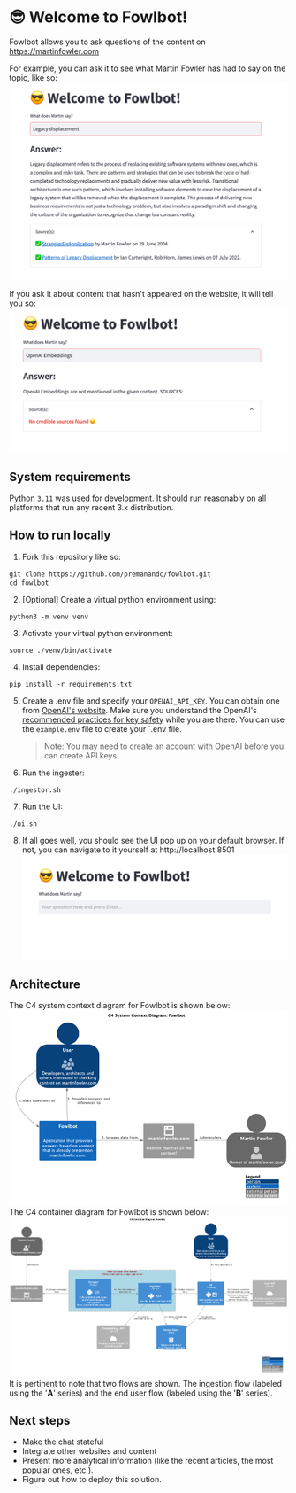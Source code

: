 # :sunglasses: Welcome to Fowlbot!
Fowlbot allows you to ask questions of the content on https://martinfowler.com

For example, you can ask it to see what Martin Fowler has had to say on the topic, like so:
![Happy query](./images/happy.png)

If you ask it about content that hasn't appeared on the website, it will tell you so:
![Sad query](./images/sad.png)
## System requirements
[Python](https://www.python.org/) <code>3.11</code> was used for development. It should run reasonably on all platforms that run any recent 3.x distribution.

## How to run locally
1. Fork this repository like so:
```shell
git clone https://github.com/premanandc/fowlbot.git
cd fowlbot
```
2. [Optional] Create a virtual python environment using:
```shell
python3 -m venv venv
```
3. Activate your virtual python environment:
```shell
source ./venv/bin/activate
```
4. Install dependencies:
```shell
pip install -r requirements.txt
```
5. Create a .env file and specify your `OPENAI_API_KEY`. You can obtain one from [OpenAI's website](https://platform.openai.com/account/api-keys). Make sure you understand the OpenAI's [recommended practices for key safety](https://help.openai.com/en/articles/5112595-best-practices-for-api-key-safety) while you are there. You can use the `example.env` file to create your `.env file.
    > Note: You may need to create an account with OpenAI before you can create API keys.
6. Run the ingester:
```shell
./ingestor.sh
```
7. Run the UI:
```shell
./ui.sh
```
8. If all goes well, you should see the UI pop up on your default browser. If not, you can navigate to it yourself at http://localhost:8501
![Default UI](./images/ui.png)

## Architecture
The C4 system context diagram for Fowlbot is shown below:
![C4 System Context](images/fowlbot-system-context.png)
The C4 container diagram for Fowlbot is shown below:
![C4 Container](images/fowlbot-container.png)
It is pertinent to note that two flows are shown. The ingestion flow (labeled using the '**A**' series) and the end user flow (labeled using the '**B**' series).

## Next steps
* Make the chat stateful
* Integrate other websites and content
* Present more analytical information (like the recent articles, the most popular ones, etc.).
* Figure out how to deploy this solution.